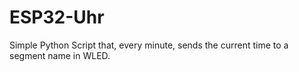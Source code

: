 # ESP32-Uhr

Simple Python Script that, every minute, sends the current time to a segment name in WLED.
